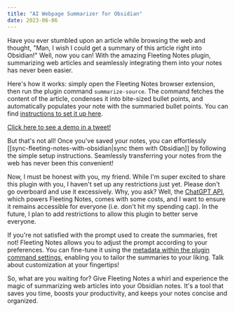 ```yaml
---
title: "AI Webpage Summarizer for Obsidian"
date: 2023-06-06
---
```

Have you ever stumbled upon an article while browsing the web and thought, "Man, I wish I could get a summary of this article right into Obsidian!" Well, now you can! With the amazing Fleeting Notes plugin, summarizing web articles and seamlessly integrating them into your notes has never been easier.

Here's how it works: simply open the Fleeting Notes browser extension, then run the plugin command `summarize-source`. The command fetches the content of the article, condenses it into bite-sized bullet points, and automatically populates your note with the summaried bullet points. You can find [instructions to set it up here](https://github.com/fleetingnotes/fleeting-notes-plugins/blob/main/plugins/official/summarize-source/README.md). 

[Click here to see a demo in a tweet!](https://twitter.com/fleetingnotes_/status/1666170276566974464?s=20)

But that's not all! Once you've saved your notes, you can effortlessly [[sync-fleeting-notes-with-obsidian|sync them with Obsidian]] by following the simple setup instructions. Seamlessly transferring your notes from the web has never been this convenient!

Now, I must be honest with you, my friend. While I'm super excited to share this plugin with you, I haven't set up any restrictions just yet. Please don't go overboard and use it excessively. Why, you ask? Well, the [ChatGPT API](https://openai.com/blog/introducing-chatgpt-and-whisper-apis), which powers Fleeting Notes, comes with some costs, and I want to ensure it remains accessible for everyone (i.e. don't hit my spending cap). In the future, I plan to add restrictions to allow this plugin to better serve everyone. 

If you're not satisfied with the prompt used to create the summaries, fret not! Fleeting Notes allows you to adjust the prompt according to your preferences. You can fine-tune it using the [metadata within the plugin command settings](https://github.com/fleetingnotes/fleeting-notes-plugins/blob/main/plugins/official/summarize-source/README.md#configuration), enabling you to tailor the summaries to your liking. Talk about customization at your fingertips!

So, what are you waiting for? Give Fleeting Notes a whirl and experience the magic of summarizing web articles into your Obsidian notes. It's a tool that saves you time, boosts your productivity, and keeps your notes concise and organized.